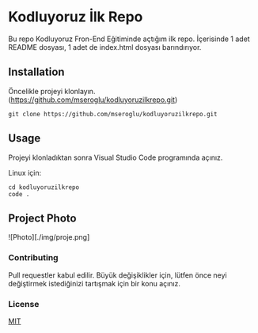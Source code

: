 # Kodluyoruz İlk Repo
Bu repo Kodluyoruz Fron-End Eğitiminde açtığım ilk repo. İçerisinde 1 adet README dosyası, 1 adet de index.html dosyası barındırıyor.

## Installation

Öncelikle projeyi klonlayın. (https://github.com/mseroglu/kodluyoruzilkrepo.git)
```
git clone https://github.com/mseroglu/kodluyoruzilkrepo.git
```

## Usage 
Projeyi klonladıktan sonra Visual Studio Code programında açınız.

Linux için:
```
cd kodluyoruzilkrepo
code .
```
## Project Photo
![Photo][./img/proje.png]

### Contributing 
Pull requestler kabul edilir. Büyük değişiklikler için, lütfen önce neyi değiştirmek istediğinizi tartışmak için bir konu açınız.



### License
[MIT](./LICENSE)
